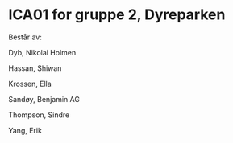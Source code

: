 # ICA01 for gruppe 2, Dyreparken

Består av:  

Dyb, Nikolai Holmen

Hassan, Shiwan

Krossen, Ella

Sandøy, Benjamin AG

Thompson, Sindre  

Yang, Erik

